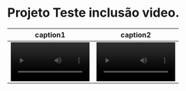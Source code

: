 # Projeto Teste inclusão video.
caption1 | caption2
:-: | :-:
<video src='video01.webm' width=180/> | <video src='video2.mp4' width=180/>